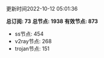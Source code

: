 更新时间2022-10-12 05:01:36

**总订阅: 73**
**总节点: 1938**
**有效节点: 873**
- ss节点: 454
- v2ray节点: 268
- trojan节点: 151
